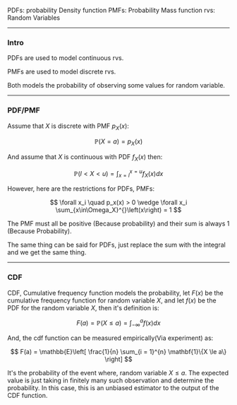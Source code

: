 PDFs: probability Density function 
PMFs: Probability Mass function
rvs: Random Variables

---
### **Intro**

PDFs are used to model continuous rvs. 

PMFs are used to model discrete rvs. 

Both models the probability of observing some values for random variable. 

---
### **PDF/PMF**

Assume that $X$ is discrete with PMF $p_X(x)$: 

$$
\mathbb{P}\left(X = a\right) = p_X(x)
$$

And assume that $X$ is continuous with PDF $f_X(x)$ then: 

$$
\mathbb{P}\left(l < X < u\right) = 
\int_{x = l}^{x = u} f_X(x) dx
$$

However, here are the restrictions for PDFs, PMFs: 

$$
\forall x_i \quad p_x(x) > 0 \wedge \forall x_i \sum_{x\in\Omega_X}^{}\left(x\right) = 1
$$

The PMF must all be positive (Because probability) and their sum is always 1 (Because Probability). 

The same thing can be said for PDFs, just replace the sum with the integral and we get the same thing. 


---
### **CDF**

CDF, Cumulative frequency function models the probability, let $F(x)$ be the cumulative frequency function for random variable $X$, and let $f(x)$ be the PDF for the random variable $X$, then it's definition is: 

$$
F(a) = \mathbb{P}\left(X \le a\right) = \int_{-\infty}^{a} f(x)dx
$$

And, the cdf function can be measured empirically(Via experiment) as: 

$$
F(a) = 
\mathbb{E}\left[
        \frac{1}{n}
        \sum_{i = 1}^{n}
            \mathbf{1}\{X \le a\}
    \right]
$$

It's the probability of the event where, random variable $X\le a$. The expected value is just taking in finitely many such observation and determine the probability. In this case, this is an unbiased estimator to the output of the CDF function. 
